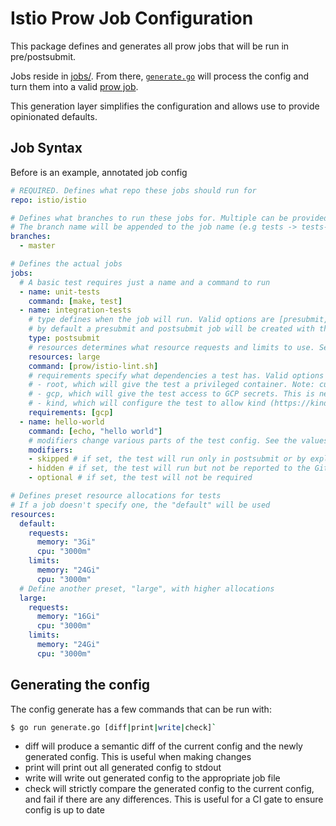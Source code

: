 # Istio Prow Job Configuration

This package defines and generates all prow jobs that will be run in pre/postsubmit.

Jobs reside in [jobs/](./jobs/). From there, [`generate.go`](./generate.go) will process the config and turn them into a valid [prow job](https://github.com/kubernetes/test-infra/blob/master/prow/jobs.md).

This generation layer simplifies the configuration and allows use to provide opinionated defaults.

## Job Syntax

Before is an example, annotated job config

```yaml
# REQUIRED. Defines what repo these jobs should run for
repo: istio/istio

# Defines what branches to run these jobs for. Multiple can be provided
# The branch name will be appended to the job name (e.g tests -> tests-master)
branches:
  - master

# Defines the actual jobs
jobs:
  # A basic test requires just a name and a command to run
  - name: unit-tests
    command: [make, test]
  - name: integration-tests
    # type defines when the job will run. Valid options are [presubmit, postsubmit].
    # by default a presubmit and postsubmit job will be created with the same config
    type: postsubmit
    # resources determines what resource requests and limits to use. See the resources section below
    resources: large
    command: [prow/istio-lint.sh]
    # requirements specify what dependencies a test has. Valid options are:
    # - root, which will give the test a privileged container. Note: currently this is the default but will change in the future
    # - gcp, which will give the test access to GCP secrets. This is needed for pushing to GCR or using Boskos
    # - kind, which will configure the test to allow kind (https://kind.sigs.k8s.io) to run
    requirements: [gcp]
  - name: hello-world
    command: [echo, "hello world"]
    # modifiers change various parts of the test config. See the values below
    modifiers:
    - skipped # if set, the test will run only in postsubmit or by explicitly calling /test on it
    - hidden # if set, the test will run but not be reported to the GitHub UI
    - optional # if set, the test will not be required

# Defines preset resource allocations for tests
# If a job doesn't specify one, the "default" will be used
resources:
  default:
    requests:
      memory: "3Gi"
      cpu: "3000m"
    limits:
      memory: "24Gi"
      cpu: "3000m"
  # Define another preset, "large", with higher allocations
  large:
    requests:
      memory: "16Gi"
      cpu: "3000m"
    limits:
      memory: "24Gi"
      cpu: "3000m"
```

## Generating the config

The config generate has a few commands that can be run with:

```bash
$ go run generate.go [diff|print|write|check]`
```

* diff will produce a semantic diff of the current config and the newly generated config. This is useful when making changes
* print will print out all generated config to stdout
* write will write out generated config to the appropriate job file
* check will strictly compare the generated config to the current config, and fail if there are any differences. This is useful for a CI gate to ensure config is up to date
